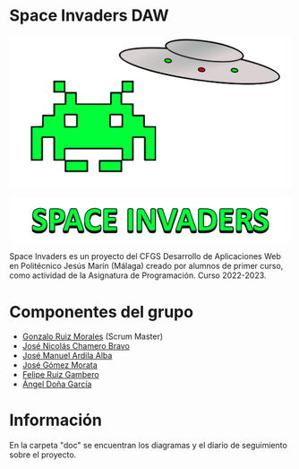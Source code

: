 # Space Invaders DAW

![](https://github.com/angelgxrcia/SpaceInvadersDAW/blob/main/logo.png)
<p align="center"><img src="https://github.com/angelgxrcia/SpaceInvadersDAW/blob/main/logotext.png" alt="Logo"></p>

Space Invaders es un proyecto del CFGS Desarrollo de Aplicaciones Web en Politécnico Jesús Marín (Málaga) creado por alumnos de primer curso, como actividad de la Asignatura de Programación.
Curso 2022-2023.

# Componentes del grupo
+ [Gonzalo Ruiz Morales][anchor-id6] (Scrum Master)
+ [José Nicolás Chamero Bravo][anchor-id5]
+ [José Manuel Ardila Alba][anchor-id4]
+ [José Gómez Morata][anchor-id3]
+ [Felipe Ruiz Gambero][anchor-id2]
+ [Ángel Doña García][anchor-id1]

[anchor-id6]: https://github.com/GonzaloR44
[anchor-id5]: https://github.com/jchabra69
[anchor-id4]: https://github.com/joseardila24
[anchor-id3]: https://github.com/josegm120
[anchor-id2]: https://github.com/FelipeRuizGambero
[anchor-id1]: https://github.com/angelgxrcia


# Información

En la carpeta "doc" se encuentran los diagramas y el diario de seguimiento sobre el proyecto.


